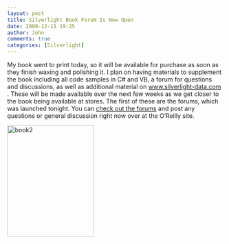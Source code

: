 ```yaml
---
layout: post
title: Silverlight Book Forum Is Now Open
date: 2008-12-11 19:25
author: John
comments: true
categories: [Silverlight]
---
```

<p>My book went to print today, so it will be available for purchase as soon as they finish waxing and polishing it. I plan on having materials to supplement the book including all code samples in C# and VB, a forum for questions and discussions, as well as additional material on <a href="http://www.silverlight-data.com">www.silverlight-data.com</a> . These will be made available over the next few weeks as we get closer to the book being available at stores. The first of these are the forums, which was launched tonight. You can <a href="http://forums.oreilly.com/category/41/Data-Driven-Services-with-Silverlight-2/">check out the forums</a> and post any questions or general discussion right now over at the O’Reilly site. </p>  <p><a href="http://www.oreilly.com/catalog/9780596523091"><img title="book2" style="border-right: 0px; border-top: 0px; display: inline; border-left: 0px; border-bottom: 0px" height="260" alt="book2" src="/wp-content/uploads/files/media/image/WindowsLiveWriter/SilverlightBookForumIsNowOpen_11123/book2_3.png" width="202" border="0" /></a></p>

